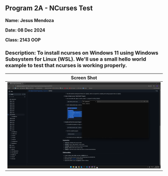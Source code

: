 ## Program 2A - NCurses Test

**Name: Jesus Mendoza**

**Date: 08 Dec 2024**

**Class: 2143 OOP**

### Description: To install ncurses on Windows 11 using Windows Subsystem for Linux (WSL). We'll use a small hello world example to test that ncurses is working properly.




|                              Screen Shot                              |
| :-------------------------------------------------------------------: |
| <img width=600 src="Screenshot 2024-12-10 225424.png"> |

